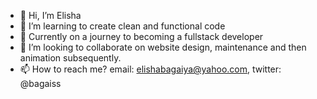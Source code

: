 - 👋 Hi, I’m Elisha
- 👀 I’m learning to create clean and functional code
- 🌱 Currently on a journey to becoming a fullstack developer
- 💞️ I’m looking to collaborate on website design, maintenance and then animation subsequently.
- 📫 How to reach me? email: elishabagaiya@yahoo.com, twitter: @bagaiss

<!---
Bagais/Bagais is a ✨ special ✨ repository because its `README.md` (this file) appears on your GitHub profile.
You can click the Preview link to take a look at your changes.
--->

